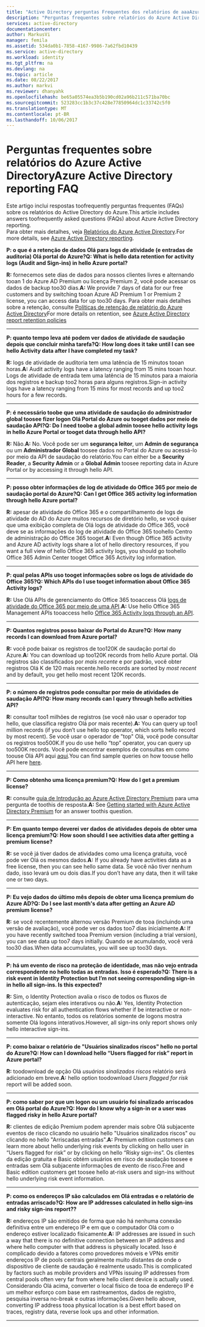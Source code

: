 ```yaml
---
title: "Active Directory perguntas Frequentes dos relatórios de aaaAzure | Microsoft Docs"
description: "Perguntas frequentes sobre relatórios do Azure Active Directory."
services: active-directory
documentationcenter: 
author: MarkusVi
manager: femila
ms.assetid: 534da0b1-7858-4167-9986-7a62fbd10439
ms.service: active-directory
ms.workload: identity
ms.tgt_pltfrm: na
ms.devlang: na
ms.topic: article
ms.date: 08/22/2017
ms.author: markvi
ms.reviewer: dhanyahk
ms.openlocfilehash: be65a05574ea3b5b190cd02a96b211c571ba70bc
ms.sourcegitcommit: 523283cc1b3c37c428e77850964dc1c33742c5f0
ms.translationtype: MT
ms.contentlocale: pt-BR
ms.lasthandoff: 10/06/2017
---
```

# <a name="azure-active-directory-reporting-faq"></a><span data-ttu-id="0f18c-103">Perguntas frequentes sobre relatórios do Azure Active Directory</span><span class="sxs-lookup"><span data-stu-id="0f18c-103">Azure Active Directory reporting FAQ</span></span>

<span data-ttu-id="0f18c-104">Este artigo inclui respostas toofrequently perguntas frequentes (FAQs) sobre os relatórios do Active Directory do Azure.</span><span class="sxs-lookup"><span data-stu-id="0f18c-104">This article includes answers toofrequently asked questions (FAQs) about Azure Active Directory reporting.</span></span>  
<span data-ttu-id="0f18c-105">Para obter mais detalhes, veja [Relatórios do Azure Active Directory](active-directory-reporting-azure-portal.md).</span><span class="sxs-lookup"><span data-stu-id="0f18c-105">For more details, see [Azure Active Directory reporting](active-directory-reporting-azure-portal.md).</span></span> 

<span data-ttu-id="0f18c-106">**P: o que é a retenção de dados Olá para logs de atividade (e entradas de auditoria) Olá portal do Azure?**</span><span class="sxs-lookup"><span data-stu-id="0f18c-106">**Q: What is hello data retention for activity logs (Audit and Sign-ins) in hello Azure portal?**</span></span> 

<span data-ttu-id="0f18c-107">**R:** fornecemos sete dias de dados para nossos clientes livres e alternando tooan 1 do Azure AD Premium ou licença Premium 2, você pode acessar os dados de backup too30 dias.</span><span class="sxs-lookup"><span data-stu-id="0f18c-107">**A:** We provide 7 days of data for our free customers and by switching tooan Azure AD Premium 1 or Premium 2 license, you can access data for up too30 days.</span></span> <span data-ttu-id="0f18c-108">Para obter mais detalhes sobre a retenção, consulte [Políticas de retenção de relatório do Azure Active Directory](active-directory-reporting-retention.md)</span><span class="sxs-lookup"><span data-stu-id="0f18c-108">For more details on retention, see [Azure Active Directory report retention policies](active-directory-reporting-retention.md)</span></span>

--- 

<span data-ttu-id="0f18c-109">**P: quanto tempo leva até podem ver dados de atividade de saudação depois que concluir minha tarefa?**</span><span class="sxs-lookup"><span data-stu-id="0f18c-109">**Q: How long does it take until I can see hello Activity data after I have completed my task?**</span></span>

<span data-ttu-id="0f18c-110">**R:** logs de atividade de auditoria tem uma latência de 15 minutos tooan horas.</span><span class="sxs-lookup"><span data-stu-id="0f18c-110">**A:** Audit activity logs have a latency ranging from 15 mins tooan hour.</span></span> <span data-ttu-id="0f18c-111">Logs de atividade de entrada tem uma latência de 15 minutos para a maioria dos registros e backup too2 horas para alguns registros.</span><span class="sxs-lookup"><span data-stu-id="0f18c-111">Sign-in activity logs have a latency ranging from 15 mins for most records and up too2 hours for a few records.</span></span>

---

<span data-ttu-id="0f18c-112">**P: é necessário toobe que uma atividade de saudação do administrador global toosee fizer logon Olá Portal do Azure ou tooget dados por meio de saudação API?**</span><span class="sxs-lookup"><span data-stu-id="0f18c-112">**Q: Do I need toobe a global admin toosee hello activity logs in hello Azure Portal or tooget data through hello API?**</span></span>

<span data-ttu-id="0f18c-113">**R:** Não.</span><span class="sxs-lookup"><span data-stu-id="0f18c-113">**A:** No.</span></span> <span data-ttu-id="0f18c-114">Você pode ser um **segurança leitor**, um **Admin de segurança** ou um **Administrador Global** toosee dados no Portal do Azure ou acessá-lo por meio da API de saudação do relatório.</span><span class="sxs-lookup"><span data-stu-id="0f18c-114">You can either be a **Security Reader**, a **Security Admin** or a **Global Admin** toosee reporting data in Azure Portal or by accessing it through hello API.</span></span>

---

<span data-ttu-id="0f18c-115">**P: posso obter informações de log de atividade do Office 365 por meio de saudação portal do Azure?**</span><span class="sxs-lookup"><span data-stu-id="0f18c-115">**Q: Can I get Office 365 activity log information through hello Azure portal?**</span></span>

<span data-ttu-id="0f18c-116">**R:** apesar de atividade do Office 365 e o compartilhamento de logs de atividade do AD do Azure muitos recursos de diretório hello, se você quiser que uma exibição completa de Olá logs de atividade do Office 365, você deve se as informações do log de atividade do Office 365 toohello Centro de administração do Office 365 tooget.</span><span class="sxs-lookup"><span data-stu-id="0f18c-116">**A:** Even though Office 365 activity and Azure AD activity logs share a lot of hello directory resources, if you want a full view of hello Office 365 activity logs, you should go toohello Office 365 Admin Center tooget Office 365 Activity log information.</span></span>

---


<span data-ttu-id="0f18c-117">**P: qual pelas APIs uso tooget informações sobre os logs de atividade do Office 365?**</span><span class="sxs-lookup"><span data-stu-id="0f18c-117">**Q: Which APIs do I use tooget information about Office 365 Activity logs?**</span></span>

<span data-ttu-id="0f18c-118">**R:** Use Olá APIs de gerenciamento do Office 365 tooaccess Olá [logs de atividade do Office 365 por meio de uma API](https://msdn.microsoft.com/office-365/office-365-managment-apis-overview).</span><span class="sxs-lookup"><span data-stu-id="0f18c-118">**A:** Use hello Office 365 Management APIs tooaccess hello [Office 365 Activity logs through an API](https://msdn.microsoft.com/office-365/office-365-managment-apis-overview).</span></span>

---

<span data-ttu-id="0f18c-119">**P: Quantos registros posso baixar do Portal do Azure?**</span><span class="sxs-lookup"><span data-stu-id="0f18c-119">**Q: How many records I can download from Azure portal?**</span></span>

<span data-ttu-id="0f18c-120">**R:** você pode baixar os registros de too120K de saudação portal do Azure.</span><span class="sxs-lookup"><span data-stu-id="0f18c-120">**A:** You can download up too120K records from hello Azure portal.</span></span> <span data-ttu-id="0f18c-121">Olá registros são classificados por *mais recente* e por padrão, você obter registros Olá K de 120 mais recente.</span><span class="sxs-lookup"><span data-stu-id="0f18c-121">hello records are sorted by *most recent* and by default, you get hello most recent 120K records.</span></span> 

---

<span data-ttu-id="0f18c-122">**P: o número de registros pode consultar por meio de atividades de saudação API?**</span><span class="sxs-lookup"><span data-stu-id="0f18c-122">**Q: How many records can I query through hello activities API?**</span></span>

<span data-ttu-id="0f18c-123">**R:** consultar too1 milhões de registros (se você não usar o operador top hello, que classifica registro Olá por mais recente).</span><span class="sxs-lookup"><span data-stu-id="0f18c-123">**A:** You can query up too1 million records (if you don’t use hello top operator, which sorts hello record by most recent).</span></span> <span data-ttu-id="0f18c-124">Se você usar o operador de "top" Olá, você pode consultar os registros too500K.</span><span class="sxs-lookup"><span data-stu-id="0f18c-124">If you do use hello “top” operator, you can query up too500K records.</span></span> <span data-ttu-id="0f18c-125">Você pode encontrar exemplos de consultas em como toouse Olá API aqui [aqui](active-directory-reporting-api-getting-started.md).</span><span class="sxs-lookup"><span data-stu-id="0f18c-125">You can find sample queries on how toouse hello API here [here](active-directory-reporting-api-getting-started.md).</span></span>

---

<span data-ttu-id="0f18c-126">**P: Como obtenho uma licença premium?**</span><span class="sxs-lookup"><span data-stu-id="0f18c-126">**Q: How do I get a premium license?**</span></span>

<span data-ttu-id="0f18c-127">**R:** consulte [guia de Introdução ao Azure Active Directory Premium](active-directory-get-started-premium.md) para uma pergunta de toothis de resposta.</span><span class="sxs-lookup"><span data-stu-id="0f18c-127">**A:** See [Getting started with Azure Active Directory Premium](active-directory-get-started-premium.md) for an answer toothis question.</span></span>

---

<span data-ttu-id="0f18c-128">**P: Em quanto tempo deverei ver dados de atividades depois de obter uma licença premium?**</span><span class="sxs-lookup"><span data-stu-id="0f18c-128">**Q: How soon should I see activities data after getting a premium license?**</span></span>

<span data-ttu-id="0f18c-129">**R:** se você já tiver dados de atividades como uma licença gratuita, você pode ver Olá os mesmos dados.</span><span class="sxs-lookup"><span data-stu-id="0f18c-129">**A:** If you already have activities data as a free license, then you can see hello same data.</span></span> <span data-ttu-id="0f18c-130">Se você não tiver nenhum dado, isso levará um ou dois dias.</span><span class="sxs-lookup"><span data-stu-id="0f18c-130">If you don’t have any data, then it will take one or two days.</span></span>

---

<span data-ttu-id="0f18c-131">**P: Eu vejo dados do último mês depois de obter uma licença premium do Azure AD?**</span><span class="sxs-lookup"><span data-stu-id="0f18c-131">**Q: Do I see last month's data after getting an Azure AD premium license?**</span></span>

<span data-ttu-id="0f18c-132">**R:** se você recentemente alternou versão Premium de tooa (incluindo uma versão de avaliação), você pode ver os dados too7 dias inicialmente.</span><span class="sxs-lookup"><span data-stu-id="0f18c-132">**A:** If you have recently switched tooa Premium version (including a trial version), you can see data up too7 days initially.</span></span> <span data-ttu-id="0f18c-133">Quando se acumulando, você verá too30 dias.</span><span class="sxs-lookup"><span data-stu-id="0f18c-133">When data accumulates, you will see up too30 days.</span></span>

---

<span data-ttu-id="0f18c-134">**P: há um evento de risco na proteção de identidade, mas não vejo entrada correspondente no hello todas as entradas. Isso é esperado?**</span><span class="sxs-lookup"><span data-stu-id="0f18c-134">**Q: There is a risk event in Identity Protection but I’m not seeing corresponding sign-in in hello all sign-ins. Is this expected?**</span></span>

<span data-ttu-id="0f18c-135">**R:** Sim, o Identity Protection avalia o risco de todos os fluxos de autenticação, sejam eles interativos ou não.</span><span class="sxs-lookup"><span data-stu-id="0f18c-135">**A:** Yes, Identity Protection evaluates risk for all authentication flows whether if be interactive or non-interactive.</span></span> <span data-ttu-id="0f18c-136">No entanto, todos os relatórios somente de logons mostra somente Olá logons interativos.</span><span class="sxs-lookup"><span data-stu-id="0f18c-136">However, all sign-ins only report shows only hello interactive sign-ins.</span></span>

---

<span data-ttu-id="0f18c-137">**P: como baixar o relatório de "Usuários sinalizados riscos" hello no portal do Azure?**</span><span class="sxs-lookup"><span data-stu-id="0f18c-137">**Q: How can I download hello “Users flagged for risk” report in Azure portal?**</span></span>

<span data-ttu-id="0f18c-138">**R:** toodownload de opção Olá *usuários sinalizados riscos* relatório será adicionado em breve.</span><span class="sxs-lookup"><span data-stu-id="0f18c-138">**A:** hello option toodownload *Users flagged for risk* report will be added soon.</span></span>

---

<span data-ttu-id="0f18c-139">**P: como saber por que um logon ou um usuário foi sinalizado arriscados em Olá portal do Azure?**</span><span class="sxs-lookup"><span data-stu-id="0f18c-139">**Q: How do I know why a sign-in or a user was flagged risky in hello Azure portal?**</span></span>

<span data-ttu-id="0f18c-140">**R:** clientes de edição Premium podem aprender mais sobre Olá subjacente eventos de risco clicando no usuário hello "Usuários sinalizados riscos" ou clicando no hello "Arriscadas entradas".</span><span class="sxs-lookup"><span data-stu-id="0f18c-140">**A:** Premium edition customers can learn more about hello underlying risk events by clicking on hello user in “Users flagged for risk” or by clicking on hello “Risky sign-ins”.</span></span> <span data-ttu-id="0f18c-141">Os clientes da edição gratuita e Basic obtém usuários em risco de saudação toosee e entradas sem Olá subjacente informações de evento de risco.</span><span class="sxs-lookup"><span data-stu-id="0f18c-141">Free and Basic edition customers get toosee hello at-risk users and sign-ins without hello underlying risk event information.</span></span>

---

<span data-ttu-id="0f18c-142">**P: como os endereços IP são calculados em Olá entradas e o relatório de entradas arriscado?**</span><span class="sxs-lookup"><span data-stu-id="0f18c-142">**Q: How are IP addresses calculated in hello sign-ins and risky sign-ins report??**</span></span>

<span data-ttu-id="0f18c-143">**R:** endereços IP são emitidos de forma que não há nenhuma conexão definitiva entre um endereço IP e em que o computador Olá com o endereço estiver localizado fisicamente.</span><span class="sxs-lookup"><span data-stu-id="0f18c-143">**A:** IP addresses are issued in such a way that there is no definitive connection between an IP address and where hello computer with that address is physically located.</span></span> <span data-ttu-id="0f18c-144">Isso é complicado devido a fatores como provedores móveis e VPNs emitir endereços IP de pools centrais geralmente muito distantes de onde o dispositivo de cliente de saudação é realmente usado.</span><span class="sxs-lookup"><span data-stu-id="0f18c-144">This is complicated by factors such as mobile providers and VPNs issuing IP addresses from central pools often very far from where hello client device is actually used.</span></span> <span data-ttu-id="0f18c-145">Considerando Olá acima, converter o local físico de tooa de endereço IP é um melhor esforço com base em rastreamentos, dados de registro, pesquisa inversa no-break e outras informações.</span><span class="sxs-lookup"><span data-stu-id="0f18c-145">Given hello above, converting IP address tooa physical location is a best effort based on traces, registry data, reverse look ups and other information.</span></span> 

---
